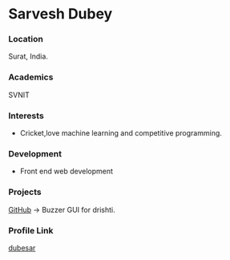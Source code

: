 # Sarvesh Dubey
### Location
 Surat, India.
### Academics
 SVNIT
### Interests
 - Cricket,love machine learning and competitive programming.
### Development
 - Front end web development
### Projects
 [GitHub](https://github.com/dubesar/Drishti-Buzzer) -> Buzzer GUI for drishti.
### Profile Link
 [dubesar](https://github.com/dubesar)
